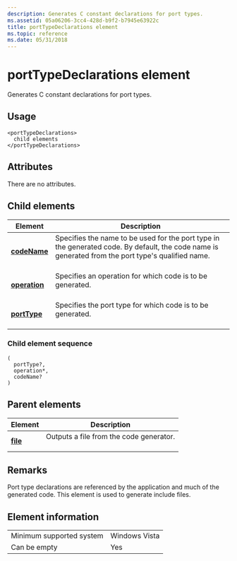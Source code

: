 ```yaml
---
description: Generates C constant declarations for port types.
ms.assetid: 05a06206-3cc4-428d-b9f2-b7945e63922c
title: portTypeDeclarations element
ms.topic: reference
ms.date: 05/31/2018
---
```


# portTypeDeclarations element

Generates C constant declarations for port types.

## Usage

``` syntax
<portTypeDeclarations>
  child elements
</portTypeDeclarations>
```

## Attributes

There are no attributes.

## Child elements



| Element                                   | Description                                                                                                                                                               |
|-------------------------------------------|---------------------------------------------------------------------------------------------------------------------------------------------------------------------------|
| [**codeName**](codename.md)<br/>   | Specifies the name to be used for the port type in the generated code. By default, the code name is generated from the port type's qualified name.<br/> <br/> |
| [**operation**](operation.md)<br/> | Specifies an operation for which code is to be generated.<br/> <br/>                                                                                          |
| [**portType**](porttype.md)<br/>   | Specifies the port type for which code is to be generated.<br/> <br/>                                                                                         |



### Child element sequence

``` syntax
(
  portType?, 
  operation*, 
  codeName?
)
```

## Parent elements



| Element                         | Description                                                    |
|---------------------------------|----------------------------------------------------------------|
| [**file**](file.md)<br/> | Outputs a file from the code generator.<br/> <br/> |



## Remarks

Port type declarations are referenced by the application and much of the generated code. This element is used to generate include files.

## Element information



|                                     |               |
|-------------------------------------|---------------|
| Minimum supported system<br/> | Windows Vista |
| Can be empty                        | Yes           |



 

 




